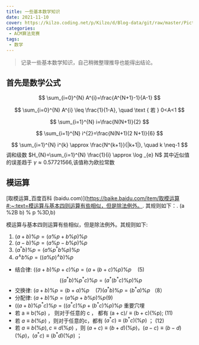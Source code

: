 ```yaml
---
title: 一些基本数学知识
date: 2021-11-10
cover: https://kilzo.coding.net/p/Kilzo/d/Blog-data/git/raw/master/Picture-md/picture_7_.webp
categories: 
 - ACM算法竞赛
tags: 
 - 数学
---
```


> 记录一些基本数学知识，自己稍微整理推导也能得出结论。

## 首先是数学公式

$$
\sum_{i=0}^{N} A^{i}=\frac{A^{N+1}-1}{A-1}
$$


$$
\sum_{i=0}^{N} A^{i} \leq \frac{1}{1-A}, \quad \text { 若 } 0<A<1
$$

$$
\sum_{i=1}^{N} i=\frac{N(N+1)}{2}
$$

$$
\sum_{i=1}^{N} i^{2}=\frac{N(N+1)(2 N+1)}{6}
$$

$$
\sum_{i=1}^{N} i^{k} \approx \frac{N^{k+1}}{|k+1|}, \quad k \neq-1
$$
调和级数 $H_{N}=\sum_{i=1}^{N} \frac{1}{i} \approx \log _{e} N$​
其中近似值的误差趋于 $\gamma \approx 0.57721566$​,该值称为欧拉常数



## 模运算

[取模运算_百度百科 (baidu.com)](https://baike.baidu.com/item/取模运算#:~:text=模运算与基本四则运算有些相似，但是除法例外。. 其规则如下：. (a %2B b) % p %3D,b)

模运算与基本四则运算有些相似，但是除法例外。其规则如下:
1. $(a+b) \% p=(a \% p+b \% p) \% p$
2. $(a-b) \% p=(a \% p-b \% p) \% p$
3. $\left(a^{*} b\right) \% p=\left(a \% p^{*} b \% p\right) \% p$
4. $a^{\wedge} b \% p=\left((a \% p)^{\wedge} b\right) \% p$
- 结合律: $((a+b) \% p+c) \% p=(a+(b+c) \% p) \% p \quad(5)$
$$
\left(\left(a^{*} b\right) \% p^{*} c\right) \% p=\left(a^{*}\left(b^{*} c\right) \% p\right) \% p \quad
$$
- 交换律: $(a+b) \% p=(b+a) \% p \quad(7)$​​  $\left(a^{*} b\right) \% p=\left(b^{*} a\right) \% p$    （8）​​​
- 分配律: $(a+b) \% p=(a \% p+b \% p) \% p(9)$
- $\left((a+b) \% p^{*} c\right) \% p=\left(\left(a^{*} c\right) \% p+\left(b^{*} c\right) \% p\right) \% p$
  重要穴埋
- 若 $\mathrm{a} \equiv \mathrm{b}(\% \mathrm{p})$ ， 则对于任意的 $\mathrm{c}$ ， 都有 $(\mathrm{a}+\mathrm{c}) / \equiv(\mathrm{b}+\mathrm{c})(\% \mathrm{p}) ;$
  $(11)$
- 若 $a \equiv b(\% p)$ ，则对于任意的c，都有 $\left(a^{*} c\right) \equiv\left(b^{*} c\right)(\% p)$ ； (12)
- 若 $a \equiv b(\% p), c \equiv d(\% p)$ ，则 $(a+c) \equiv(b+d)(\% p) ，(a-c) \equiv(b-d)(\% p) ，\left(a^{*} c\right) \equiv\left(b^{*} d\right)(\% p)$ ；

